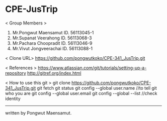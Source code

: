 # CPE-JusTrip

 < Group Members >
1. Mr.Pongwut Maensamut   ID. 56113045-1
2. Mr.Supanat Veerahong   ID. 56113068-3
3. Mr.Pachara Choopradit  ID. 56113046-9
4. Mr.Vivut Jongveerachai ID. 56113088-1

 < Clone URL>
https://github.com/pongwutkoko/CPE-341_JusTrip.git

 < References >
https://www.atlassian.com/git/tutorials/setting-up-a-repository
http://gitref.org/index.html

 < How to use this git >
git clone https://github.com/pongwutkoko/CPE-341_JusTrip.git
git fetch
git status
git config --global user.name <name>        //to tell git who you are
git config --global user.email <email>
git config --global --list                  //check identity



------------------------------
written by Pongwut Maensamut.
